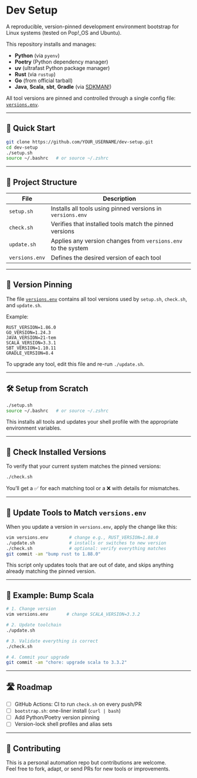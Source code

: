 # Dev Setup

A reproducible, version-pinned development environment bootstrap for Linux systems (tested on Pop!_OS and Ubuntu).

This repository installs and manages:

- **Python** (via `pyenv`)
- **Poetry** (Python dependency manager)
- **uv** (ultrafast Python package manager)
- **Rust** (via `rustup`)
- **Go** (from official tarball)
- **Java**, **Scala**, **sbt**, **Gradle** (via [SDKMAN!](https://sdkman.io))

All tool versions are pinned and controlled through a single config file: [`versions.env`](./versions.env).

---

## 🚀 Quick Start

```bash
git clone https://github.com/YOUR_USERNAME/dev-setup.git
cd dev-setup
./setup.sh
source ~/.bashrc   # or source ~/.zshrc
```

---

## 📂 Project Structure

| File          | Description                                                     |
|---------------|-----------------------------------------------------------------|
| `setup.sh`    | Installs all tools using pinned versions in `versions.env`      |
| `check.sh`    | Verifies that installed tools match the pinned versions         |
| `update.sh`   | Applies any version changes from `versions.env` to the system   |
| `versions.env`| Defines the desired version of each tool                        |

---

## 📌 Version Pinning

The file [`versions.env`](./versions.env) contains all tool versions used by `setup.sh`, `check.sh`, and `update.sh`.

Example:

```env
RUST_VERSION=1.86.0
GO_VERSION=1.24.3
JAVA_VERSION=21-tem
SCALA_VERSION=3.3.1
SBT_VERSION=1.10.11
GRADLE_VERSION=8.4
```

To upgrade any tool, edit this file and re-run `./update.sh`.

---

## 🛠 Setup from Scratch

```bash
./setup.sh
source ~/.bashrc   # or source ~/.zshrc
```

This installs all tools and updates your shell profile with the appropriate environment variables.

---

## 🧪 Check Installed Versions

To verify that your current system matches the pinned versions:

```bash
./check.sh
```

You’ll get a ✅ for each matching tool or a ❌ with details for mismatches.

---

## 🔄 Update Tools to Match `versions.env`

When you update a version in `versions.env`, apply the change like this:

```bash
vim versions.env        # change e.g., RUST_VERSION=1.88.0
./update.sh             # installs or switches to new version
./check.sh              # optional: verify everything matches
git commit -am "bump rust to 1.88.0"
```

This script only updates tools that are out of date, and skips anything already matching the pinned version.

---

## 🧪 Example: Bump Scala

```bash
# 1. Change version
vim versions.env       # change SCALA_VERSION=3.3.2

# 2. Update toolchain
./update.sh

# 3. Validate everything is correct
./check.sh

# 4. Commit your upgrade
git commit -am "chore: upgrade scala to 3.3.2"
```

---

## 🛣️ Roadmap

- [ ] GitHub Actions: CI to run `check.sh` on every push/PR
- [ ] `bootstrap.sh`: one-liner install (`curl | bash`)
- [ ] Add Python/Poetry version pinning
- [ ] Version-lock shell profiles and alias sets

---

## 🤝 Contributing

This is a personal automation repo but contributions are welcome.  
Feel free to fork, adapt, or send PRs for new tools or improvements.
